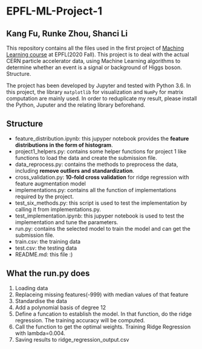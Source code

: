 # EPFL-ML-Project-1
## Kang Fu, Runke Zhou, Shanci Li 
This repository contains all the files used in the first project of [Maching Learning course](https://www.epfl.ch/labs/mlo/machine-learning-cs-433/) at EPFL(2020 Fall).
This project is to deal with the actual CERN particle accelerator data, using Machine Learning algorithms to determine whether an event is a signal or background of Higgs boson.
Structure.

The project has been developed by Jupyter and tested with Python 3.6. In this project, the library  `matplotlib` for visualization and `NumPy` for matrix computation are mainly used. In order to reduplicate my result, please install the Python, Juputer and the relating library beforehand.

## Structure
- feature_distribution.ipynb: this jupyper notebook provides the **feature distributions in the form of histogram**. 
- project1_helpers.py: contains some helper functions for project 1 like functions to load the data and create the submission file.
- data_reprocess.py: contains the methods to preprocess the data, including **remove outliers and standardization**.
- cross_validation.py: **10-fold cross validation** for ridge regression with feature augmentation model
- implementations.py: contains all the function of implementations required by the project.
- test_six_methods.py: this script is used to test the implementation by calling it from implementations.py.
- test_implementation.ipynb: this jupyper notebook is used to test the implementation and tune the parameters.
- run.py: contains the selected model to train the model and can get the submission file.
- train.csv: the training data
- test.csv: the testing data
- README.md: this file :)

## What the run.py does
1. Loading data
2. Replaceing missing features(-999) with median values of that feature
3. Standardise the data 
4. Add a polynomial basis of degree 12
5. Define a funcation to establish the model. In that function, do the ridge regression. The training accuracy will be computed.
6. Call the function to get the optimal weights. Training Ridge Regression with lambda=0.004.
8. Saving results to ridge_regression_output.csv

